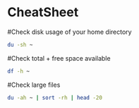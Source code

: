 # CheatSheet

#Check disk usage of your home directory
```sh
du -sh ~
```
#Check total + free space available
```sh
df -h ~
```
#Check large files
```sh
du -ah ~ | sort -rh | head -20

